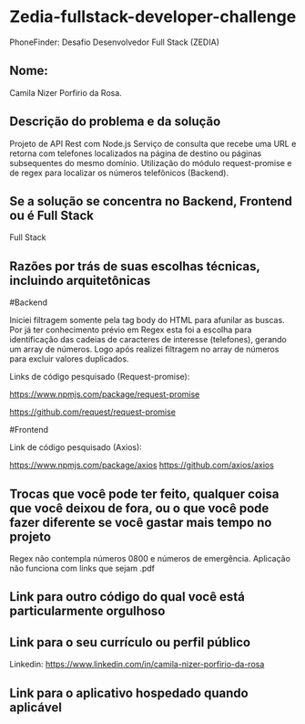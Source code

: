 # Zedia-fullstack-developer-challenge
PhoneFinder: Desafio Desenvolvedor Full Stack (ZEDIA)

## Nome: 
Camila Nizer Porfirio da Rosa.

## Descrição do problema e da solução

Projeto de API Rest com Node.js
Serviço de consulta que recebe uma URL e retorna com telefones localizados na página de destino ou páginas subsequentes do mesmo domínio.
Utilização do módulo request-promise e de regex para localizar os números telefônicos (Backend).

## Se a solução se concentra no Backend, Frontend ou é Full Stack

Full Stack

## Razões por trás de suas escolhas técnicas, incluindo arquitetônicas
#Backend

Iniciei filtragem somente pela tag body do HTML para afunilar as buscas.
Por já ter conhecimento prévio em Regex esta foi a escolha para identificação das cadeias de caracteres de interesse (telefones), gerando um array de números. 
Logo após realizei filtragem no array de números para excluir valores duplicados.

Links de código pesquisado (Request-promise):

https://www.npmjs.com/package/request-promise

https://github.com/request/request-promise

#Frontend

Link de código pesquisado (Axios): 

https://www.npmjs.com/package/axios
https://github.com/axios/axios



## Trocas que você pode ter feito, qualquer coisa que você deixou de fora, ou o que você pode fazer diferente se você gastar mais tempo no projeto

Regex não contempla números 0800 e números de emergência.
Aplicação não funciona com links que sejam .pdf

## Link para outro código do qual você está particularmente orgulhoso



## Link para o seu currículo ou perfil público

Linkedin: <https://www.linkedin.com/in/camila-nizer-porfirio-da-rosa>

## Link para o aplicativo hospedado quando aplicável

